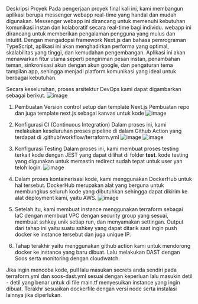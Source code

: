 Deskripsi Proyek
Pada pengerjaan proyek final kali ini, kami membangun aplikasi berupa messenger webapp real-time yang handal dan mudah digunakan. Messenger webapp ini dirancang untuk memenuhi kebutuhan komunikasi instan dan kolaboratif secara  real-time bagi individu.  webapp ini dirancang untuk memberikan pengalaman pengguna yang mulus dan intuitif. Dengan mengadopsi framework Next.js dan bahasa pemrograman TypeScript, aplikasi ini akan menghadirkan performa yang optimal, skalabilitas yang tinggi, dan kemudahan pengembangan. Aplikasi ini akan menawarkan fitur utama seperti pengiriman pesan instan, penambahan teman, sinkronisasi akun dengan akun google, dan pengaturan tema tampilan app, sehingga menjadi platform komunikasi yang ideal untuk berbagai kebutuhan.

Secara keseluruhan, proses arsitektur DevOps kami dapat digambarkan sebagai berikut.
![image](https://github.com/ShaneAlexander02/pso-chat/assets/126583044/44cceed6-8153-4f48-8bcb-842f5b2eda9c)

1. Pembuatan Version control setup dan template Next.js
Pembuatan repo dan juga template next.js sebagai kanvas untuk kode
![image](https://github.com/ShaneAlexander02/pso-chat/assets/126583044/44ead713-e4b8-49a7-923d-8406902e4261)

2. Konfigurasi CI (Continuous Integration)
Dalam proses ini, kami melakukan keseluruhan proses pipeline di dalam Github Action yang terdapat di .github/workflow/terraform.yml
![image](https://github.com/ShaneAlexander02/pso-chat/assets/126583044/719a3620-029c-4d6c-ab7c-6a0494ac9bfe)
![image](https://github.com/ShaneAlexander02/pso-chat/assets/126583044/13d00b0e-71e6-4255-afc8-ddb6486f7e45)

3. Konfigurasi Testing
Dalam proses ini, kami membuat proses testing terkait kode dengan JEST yang dapat dilihat di folder __test__. kode testing yang digunakan untuk memastin redirect sudah tepat untuk user yan teloh login.
![image](https://github.com/ShaneAlexander02/pso-chat/assets/126583044/bc343345-2a55-4232-86a3-c693a6b33643)


5. Dalam proses kontainerisasi kode, kami menggunakan DockerHub untuk hal tersebut. DockerHub merupakan alat yang berguna untuk membungkus seluruh kode yang dibutuhkan sehingga dapat dikirim ke alat deployment kami, yaitu AWS.
![image](https://github.com/ShaneAlexander02/pso-chat/assets/126583044/d06cdf16-0841-4e40-a620-54dd8075fb2f)

6. Setelah itu, kami membuat instance menggunakan terraform sebagai IaC dengan membuat VPC dengan security group yang sesuai, membuat sshkey unik setiap run, dan menyamakan settingan. Output dari tahap ini yaitu suatu sshkey yang dapat ditarik saat ingin push docker ke instance tersebut dan juga unique IP.

7. Tahap terakhir yaitu menggunakan github action kami untuk mendorong docker ke instance yang baru dibuat. Lalu melakukan DAST dengan Soos serta monitoring dengan cloudwatch.

Jika ingin mencoba kode, pull lalu masukan secrets anda sendiri pada terraform.yml dan soos-dast.yml sesuai dengan keperluan lalu masukin detil - detil yang benar untuk di file main.tf menyesuikan instance yang ingin dibuat. Terakhr sesuaikan dockerfile dengan versi node serta instalasi lainnya jika diperlukan.
